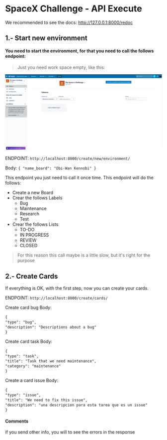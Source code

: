 # SpaceX Challenge - API Execute

We recommended to see the docs: http://127.0.0.1:8000/redoc

## 1.- Start new environment

#### You need to start the environment, for that you need to call the follows endpoint:

> Just you need work space empty, like this:

![image info](work_space.png)


ENDPOINT: `http://localhost:8000/create/new/environment/`

Body: `{
"name_board": "Obi-Wan Kennobi"
}`

This endpoint you just need to call it once time. This endpoint will do the follows:

* Create a new Board
* Crear the follows Labels
  * Bug
  * Maintenance
  * Research
  * Test
* Crear the follows Lists
  * TO-DO
  * IN PROGRESS
  * REVIEW
  * CLOSED

> For this reason this call maybe is a little slow, but it's right for the purpose

## 2.- Create Cards

If everything is OK, with the first step, now you can create your cards.

ENDPOINT: `http://localhost:8000/create/cards/`

Create card bug
Body:
```
{
"type": "bug",
"description": "Descriptions about a bug"
}
```

Create card task
Body:
```
{
"type": "task",
"title": "Task that we need maintenance",
"category": "maintenance"
}
```

Create a card issue
Body:
```
{
"type": "issue",
"title": "We need to fix this issue",
"description": "una descripcion para esta tarea que es un issue"
}
```
#### Comments

if you send other info, you will to see the errors in the response
